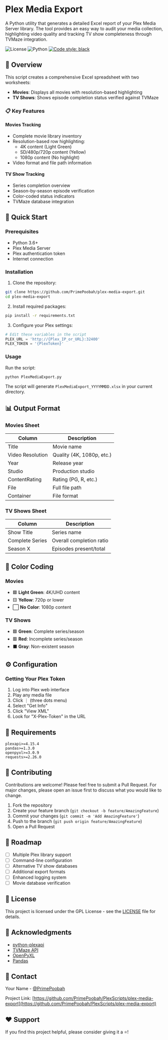 # Plex Media Export

A Python utility that generates a detailed Excel report of your Plex Media Server library. The tool provides an easy way to audit your media collection, highlighting video quality and tracking TV show completeness through TVMaze integration.

![License](https://img.shields.io/badge/license-GPL-blue.svg)
![Python](https://img.shields.io/badge/python-3.6+-blue.svg)
[![Code style: black](https://img.shields.io/badge/code%20style-black-000000.svg)](https://github.com/psf/black)

## 🎯 Overview

This script creates a comprehensive Excel spreadsheet with two worksheets:

- **Movies**: Displays all movies with resolution-based highlighting
- **TV Shows**: Shows episode completion status verified against TVMaze

### 📋 Key Features

#### Movies Tracking

- Complete movie library inventory
- Resolution-based row highlighting:
  - 4K content (Light Green)
  - SD/480p/720p content (Yellow)
  - 1080p content (No highlight)
- Video format and file path information

#### TV Show Tracking

- Series completion overview
- Season-by-season episode verification
- Color-coded status indicators
- TVMaze database integration

## 🚀 Quick Start

### Prerequisites

- Python 3.6+
- Plex Media Server
- Plex authentication token
- Internet connection

### Installation

1. Clone the repository:

```bash
git clone https://github.com/PrimePoobah/plex-media-export.git
cd plex-media-export
```

2. Install required packages:

```bash
pip install -r requirements.txt
```

3. Configure your Plex settings:

```python
# Edit these variables in the script
PLEX_URL = 'http://{Plex_IP_or_URL}:32400'
PLEX_TOKEN = '{PlexToken}'
```

### Usage

Run the script:

```bash
python PlexMediaExport.py
```

The script will generate `PlexMediaExport_YYYYMMDD.xlsx` in your current directory.

## 📊 Output Format

### Movies Sheet

| Column           | Description               |
| ---------------- | ------------------------- |
| Title            | Movie name                |
| Video Resolution | Quality (4K, 1080p, etc.) |
| Year             | Release year              |
| Studio           | Production studio         |
| ContentRating    | Rating (PG, R, etc.)      |
| File             | Full file path            |
| Container        | File format               |

### TV Shows Sheet

| Column          | Description              |
| --------------- | ------------------------ |
| Show Title      | Series name              |
| Complete Series | Overall completion ratio |
| Season X        | Episodes present/total   |

## 🎨 Color Coding

### Movies

- 🟩 **Light Green**: 4K/UHD content
- 🟨 **Yellow**: 720p or lower
- ⬜ **No Color**: 1080p content

### TV Shows

- 🟩 **Green**: Complete series/season
- 🟥 **Red**: Incomplete series/season
- ⬛ **Gray**: Non-existent season

## ⚙️ Configuration

### Getting Your Plex Token

1. Log into Plex web interface
2. Play any media file
3. Click ⋮ (three dots menu)
4. Select "Get Info"
5. Click "View XML"
6. Look for "X-Plex-Token" in the URL

## 📝 Requirements

```plaintext
plexapi>=4.15.4
pandas>=1.3.0
openpyxl>=3.0.9
requests>=2.26.0
```

## 🤝 Contributing

Contributions are welcome! Please feel free to submit a Pull Request. For major changes, please open an issue first to discuss what you would like to change.

1. Fork the repository
2. Create your feature branch (`git checkout -b feature/AmazingFeature`)
3. Commit your changes (`git commit -m 'Add AmazingFeature'`)
4. Push to the branch (`git push origin feature/AmazingFeature`)
5. Open a Pull Request

## 🚧 Roadmap

- [ ] Multiple Plex library support
- [ ] Command-line configuration
- [ ] Alternative TV show databases
- [ ] Additional export formats
- [ ] Enhanced logging system
- [ ] Movie database verification

## 📄 License

This project is licensed under the GPL License - see the [LICENSE](https://github.com/PrimePoobah/PlexScripts/blob/main/LICENSE) file for details.

## 🙏 Acknowledgments

- [python-plexapi](https://github.com/pkkid/python-plexapi)
- [TVMaze API](https://www.tvmaze.com/api)
- [OpenPyXL](https://openpyxl.readthedocs.io/)
- [Pandas](https://pandas.pydata.org/)

## 📮 Contact

Your Name - [@PrimePoobah](https://github.com/PrimePoobah)

Project Link: [https://github.com/PrimePoobah/PlexScripts/plex-media-export](https://github.com/PrimePoobah/PlexScripts/plex-media-export)

## ❤️ Support

If you find this project helpful, please consider giving it a ⭐️!
